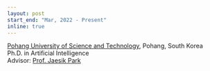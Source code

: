 ```yaml
---
layout: post
start_end: "Mar, 2022 - Present"
inline: true
---
```


[Pohang University of Science and Technology](https://postech.ac.kr/eng/), Pohang, South Korea \
Ph.D. in Artificial Intelligence \
Advisor: [Prof. Jaesik Park](https://jaesik.info/)